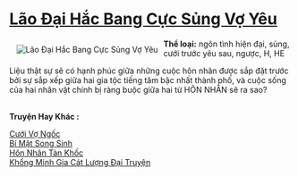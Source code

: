 <a href="https://utruyen.com/truyen/lao-dai-hac-bang-cuc-sung-vo-yeu/17049/" title="Lão Đại Hắc Bang Cực Sủng Vợ Yêu"><h1>Lão Đại Hắc Bang Cực Sủng Vợ Yêu</h1></a><div style="display:table"><img align="right" style="float: left; padding: 10px;" src="https://utruyen.com/images/story/200x260/lao-dai-hac-bang-cuc-sung-vo-yeu.jpg" alt="Lão Đại Hắc Bang Cực Sủng Vợ Yêu"><b>Thể loại:</b> ngôn tình hiện đại, sủng, cưới trước yêu sau, ngược, H, HE<p></p>Liệu thật sự sẽ có hạnh phúc giữa những cuộc hôn nhân được sắp đặt trước bởi sự sắp xếp giữa hai gia tộc tiếng tăm bậc nhất thành phố, và cuộc sống của hai nhân vật chính bị ràng buộc giữa hai từ HÔN NHÂN sẽ ra sao? </div><p><br><b>Truyện Hay Khác :</b></p><a href="https://utruyen.com/truyen/cuoi-vo-ngoc/19410/" alt="Cưới Vợ Ngốc">Cưới Vợ Ngốc</a><br/><a href="https://github.com/quanluxury/ngontinhhot/tree/master/truyenhay/19537/" alt="Bí Mật Song Sinh">Bí Mật Song Sinh</a><br/><a href="https://github.com/quanluxury/ngontinhhot/tree/master/truyenhay/17035/" alt="Hôn Nhân Tàn Khốc">Hôn Nhân Tàn Khốc</a><br/><a href="https://github.com/quanluxury/ngontinhhot/tree/master/truyenhay/20462/" alt="Khổng Minh Gia Cát Lượng Đại Truyện">Khổng Minh Gia Cát Lượng Đại Truyện</a><br/>